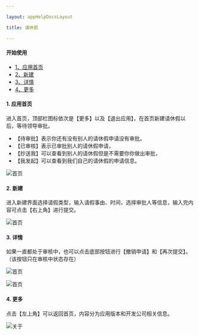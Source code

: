```yaml
---

layout: appHelpDocsLayout

title: 请休假

---
```

#### 开始使用

* [1、应用首页](#home)
* [2、新建](#add)
* [3、详情](#detail)
* [4、更多](#more)

#### 1. 应用首页 <span id="home"> </span>
进入首页，顶部栏图标依次是【更多】以及【退出应用】，在首页新建请休假以后，等待领导审批。

* 【待审批】表示你还有没有别人的请休假申请没有审批。
* 【已审核】表示已审批别人的请休假申请，
* 【抄送我】可以查看到别人的请休假但是不需要你你做出审批，
* 【我发起】可以查看到我们自己的请休假的申请信息。

![首页](./img/takevacation/home.jpg)

#### 2. 新建 <span id="add"> </span>
进入新建界面选择请假类型，输入请假事由、时间，选择审批人等信息，输入完内容可点击【右上角】进行提交。

![首页](./img/takevacation/add.jpg)

#### 3. 详情
如果一直都处于审核中，也可以点击底部按钮进行【撤销申请】和【再次提交】。（该按钮只在审核中状态存在）

![首页](./img/takevacation/detail.jpg)

![首页](./img/takevacation/detail1.jpg)

#### 4. 更多 <span id="more"> </span>
点击【左上角】可以返回首页，内容分为应用版本和开发公司相关信息。

![关于](./img/takevacation/about.jpg)


